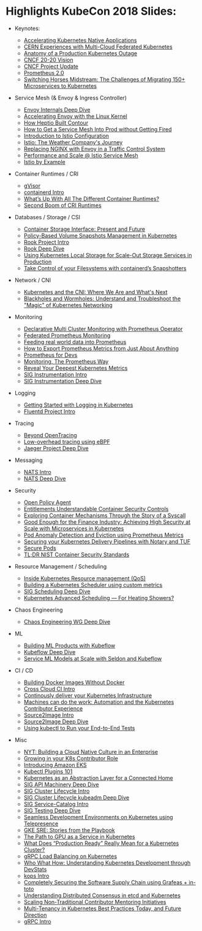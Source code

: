 # Highlights KubeCon 2018 Slides:

* Keynotes:
  * [Accelerating Kubernetes Native Applications ](https://github.com/mm-k8s-ug/kubecon-slides/blob/master/slides/2018-kubecon-eu/Keynote%20Accelerating%20Kubernetes%20Native%20Applications%20-%20Brandon%20Philips%2C%20CTO%20of%20CoreOS%2C%20Red%20Hat%20-%20BRANDON%20PHILIPS.pdf)
  * [CERN Experiences with Multi-Cloud Federated Kubernetes](https://github.com/mm-k8s-ug/kubecon-slides/blob/master/slides/2018-kubecon-eu/Keynote%20CERN%20Experiences%20with%20Multi-Cloud%20Federated%20Kubernetes%20-%20Ricardo%20Rocha%2C%20Staff%20Member%2C%20CERN%20%26%20Clenimar%20Filemon%2C%20Software%20Engineer%2C%20Federal%20University%20of%20Campina%20Grande%20-%20CERN.pdf)
  * [Anatomy of a Production Kubernetes Outage](https://github.com/mm-k8s-ug/kubecon-slides/blob/master/slides/2018-kubecon-eu/Keynote%20Anatomy%20of%20a%20Production%20Kubernetes%20Outage%20-%20Oliver%20Beattie%2C%20Head%20of%20Engineering%2C%20Monzo%20Bank%20-%202018-04%20KubeCon%20outage%20keynote.pdf)
  * [CNCF 20-20 Vision](https://github.com/mm-k8s-ug/kubecon-slides/blob/master/slides/2018-kubecon-eu/Keynote%20CNCF%2020-20%20Vision%20-%20Alexis%20Richardson%2C%20Founder%20%26%20CEO%2C%20Weaveworks%20-%20Alexis%20Richardson%20Keynote%20Copenhagen%20Kubecon%20CNCF_EU_2018_ppt_v2.pdf)
  * [CNCF Project Update](https://github.com/mm-k8s-ug/kubecon-slides/blob/master/slides/2018-kubecon-eu/Keynote%20CNCF%20Project%20Update%20-%20Liz%20Rice%2C%20Technology%20Evangelist%2C%20Aqua%20Security%3B%20Sugu%20Sougoumarane%2C%20CTO%2C%20PlanetScale%20Data%3B%20Colin%20Sullivan%2C%20Product%20Manager%2C%20Synadia%20Communications%2C%20Inc.%20%26%20Andrew%20Jessup%2C%20Co-founder%2C%20Scytale%20Inc.%20-%20CNCF%20Project%20Update%20.pdf)
  * [Prometheus 2.0](https://github.com/mm-k8s-ug/kubecon-slides/blob/master/slides/2018-kubecon-eu/Keynote%20Prometheus%202.0%20%E2%80%93%20The%20Next%20Scale%20of%20Cloud%20Native%20Monitoring%20-%20Fabian%20Reinartz%2C%20Software%20Engineer%2C%20Google%20-%20Prometheus%202.pdf)
  * [Switching Horses Midstream: The Challenges of Migrating 150+ Microservices to Kubernetes](https://github.com/mm-k8s-ug/kubecon-slides/blob/master/slides/2018-kubecon-eu/Keynote%20Switching%20Horses%20Midstream%20The%20Challenges%20of%20Migrating%20150%2B%20Microservices%20to%20Kubernetes%20-%20Sarah%20Wells%2C%20Technical%20Director%20for%20Operations%20and%20Reliability%2C%20Financial%20Times%20-%20SARAH%20KubeconEurope2018_final.pdf)

* Service Mesh (& Envoy & Ingress Controller)
  * [Envoy Internals Deep Dive](https://github.com/mm-k8s-ug/kubecon-slides/blob/master/slides/2018-kubecon-eu/Envoy%20Internals%20Deep%20Dive%20-%20Matt%20Klein%2C%20Lyft%20(Advanced%20Skill%20Level)%20-%20Kubecon_EU_18_Draft.pdf)
  * [Accelerating Envoy with the Linux Kernel](https://github.com/mm-k8s-ug/kubecon-slides/blob/master/slides/2018-kubecon-eu/Accelerating%20Envoy%20with%20the%20Linux%20Kernel%20-%20Thomas%20Graf%2C%20Covalent%20(Advanced%20Skill%20Level)%20-%202018%20KubeCon%20EU%20Cilium%20-%20Accelerating%20Envoy.pdf)
  * [How Heptio Built Contour](https://github.com/mm-k8s-ug/kubecon-slides/blob/master/slides/2018-kubecon-eu/How%20We%20Built%20Contour%2C%20and%20What%20You%20Can%20Learn%20From%20Our%20Experience%20-%20Dave%20Cheney%2C%20Heptio%20(Any%20Skill%20Level)%20-%20Contour%20KubeCon%20EU%202018%20(final).pdf)
  * [How to Get a Service Mesh Into Prod without Getting Fired](https://github.com/mm-k8s-ug/kubecon-slides/blob/master/slides/2018-kubecon-eu/How%20to%20Get%20a%20Service%20Mesh%20Into%20Prod%20without%20Getting%20Fired%20-%20William%20Morgan%2C%20Buoyant%2C%20Inc%20(Any%20Skill%20Level)%20-%20How%20to%20get%20a%20service%20mesh%20into%20production%20without%20getting%20fired.pdf)
  * [Introduction to Istio Configuration](https://github.com/mm-k8s-ug/kubecon-slides/blob/master/slides/2018-kubecon-eu/Introduction%20to%20Istio%20Configuration%20-%20Joy%20Zhang%2C%20Google%20(Beginner%20Skill%20Level)%20-%20Introduction%20to%20Istio%20Configuration%20--%20Kubecon%20EU%202018%20%20(3).pdf)
  * [Istio: The Weather Company's Journey](https://github.com/mm-k8s-ug/kubecon-slides/blob/master/slides/2018-kubecon-eu/Istio%20-%20The%20Weather%20Company's%20Journey%20-%20Nick%20Nellis%20%26%20Fabio%20Oliveira%2C%20IBM%20(Any%20Skill%20Level)%20-%20Istio%20-%20The%20Weather%20Company's%20Journey.pdf)
  * [Replacing NGINX with Envoy in a Traffic Control System](https://github.com/mm-k8s-ug/kubecon-slides/blob/master/slides/2018-kubecon-eu/Replacing%20NGINX%20with%20Envoy%20in%20a%20Traffic%20Control%20System%20-%20Mark%20McBride%2C%20Turbine%20Labs%2C%20Inc%20(Advanced%20Skill%20Level)%20-%20Turbine%20Labs_Move%20to%20Envoy%20Deck_V2.pdf)
  * [Performance and Scale @ Istio Service Mesh](https://github.com/mm-k8s-ug/kubecon-slides/blob/master/slides/2018-kubecon-eu/Performance%20and%20Scale%20%40%20Istio%20Service%20Mesh%20-%20Fawad%20Khaliq%2C%20VMware%20Inc%2C%20Laurent%20Demailly%2C%20Google%20%26%20Surya%20V%20Duggirala%2C%20IBM%20(Intermediate%20Skill%20Level)%20-%20Istio_Perf_KC_CNC_EU_2018_ppt_v3.pdf)
  * [Istio by Example](https://github.com/mm-k8s-ug/kubecon-slides/blob/master/slides/2018-kubecon-eu/Lightning%20Talk%20Istio%20by%20Example%20-%20Josef%20Adersberger%2C%20QAware%20(Beginner%20Skill%20Level)%20-%20adersberger-istio-by-example-lightning.pdf)
  
* Container Runtimes / CRI
  * [gVisor](https://github.com/mm-k8s-ug/kubecon-slides/blob/master/slides/2018-kubecon-eu/Best%20Practice%20for%20Container%20Security%20at%20Scale%20-%20Dawn%20Chen%20%26%20Zhengyu%20He%2C%20Google%20(Intermediate%20Skill%20Level)%20-%20Container%20Isolation%20at%20Scale.pdf)
  * [containerd Intro](https://github.com/mm-k8s-ug/kubecon-slides/blob/master/slides/2018-kubecon-eu/containerd%20Intro%20%E2%80%93%20Stephen%20Day%2C%20Docker%20(Any%20Skill%20Level)%20-%20containerd%20-%202018%20KubeCon%20EU.pdf)
  * [What’s Up With All The Different Container Runtimes?](https://github.com/mm-k8s-ug/kubecon-slides/blob/master/slides/2018-kubecon-eu/What's%20Up%20With%20All%20The%20Different%20Container%20Runtimes%20-%20Ricardo%20Aravena%2C%20Branch%20Metrics%20(Intermediate%20Skill%20Level)%20-%20What%E2%80%99s%20Up%20With%20All%20the%20Container%20Runtimes.pdf)
  * [Second Boom of CRI Runtimes](https://github.com/mm-k8s-ug/kubecon-slides/blob/master/slides/2018-kubecon-eu/CRI%20The%20Second%20Boom%20of%20Container%20Runtimes%20-%20Harry%20Zhang%20%26%20Xu%20Wang%2C%20HyperHQ%20(Intermediate%20Skill%20Level)%20-%20cri-second-boom-of-container-runtimes-KC_CNC_EU_2018.pdf)
  
* Databases / Storage / CSI
  * [Container Storage Interface: Present and Future](https://github.com/mm-k8s-ug/kubecon-slides/blob/master/slides/2018-kubecon-eu/Container%20Storage%20Interface%20Present%20and%20Future%20-%20Jie%20Yu%2C%20Mesosphere%2C%20Inc.%20(Intermediate%20Skill%20Level)%20-%20CloudNativeCon%20EU%202018%20CSI%20Jie%20Yu.pdf)
  * [Policy-Based Volume Snapshots Management in Kubernetes](https://github.com/mm-k8s-ug/kubecon-slides/blob/master/slides/2018-kubecon-eu/Policy-Based%20Volume%20Snapshots%20Management%20in%20Kubernetes%20-%20Jing%20Xu%2C%20Google%20(Intermediate%20Skill%20Level)%20-%20Policy-based%20Volume%20Snapshot%20Design.pdf)
  * [Rook Project Intro](https://github.com/mm-k8s-ug/kubecon-slides/blob/master/slides/2018-kubecon-eu/Rook%20Project%20Intro%20%E2%80%93%20Bassam%20Tabbara%2C%20Tony%20Allen%20%26%20Jared%20Watts%2C%20Upbound%20(Any%20Skill%20Level)%20-%20Rook%20Project%20Intro.pdf)
  * [Rook Deep Dive](https://github.com/mm-k8s-ug/kubecon-slides/blob/master/slides/2018-kubecon-eu/Rook%20Deep%20Dive%20%E2%80%93%20Bassam%20Tabbara%2C%20Tony%20Allen%20%26%20Jared%20Watts%2C%20Upbound%20(Intermediate%20Skill%20Level)%20-%20Rook%20Deep%20Dive.pdf)
  * [Using Kubernetes Local Storage for Scale-Out Storage Services in Production](https://github.com/mm-k8s-ug/kubecon-slides/blob/master/slides/2018-kubecon-eu/Using%20Kubernetes%20Local%20Storage%20for%20Scale-Out%20Storage%20Services%20in%20Production%20-%20Michelle%20Au%2C%20Google%20%26%20Ian%20Chakeres%2C%20Salesforce%20(Intermediate%20Skill%20Level)%20-%202018%20Kubecon%20EU%20Local%20Persistent%20Volumes%20(3).pdf)
  * [Take Control of your Filesystems with containerd’s Snapshotters](https://github.com/mm-k8s-ug/kubecon-slides/blob/master/slides/2018-kubecon-eu/Take%20Control%20of%20your%20Filesystems%20with%20containerd%E2%80%99s%20Snapshotters%20-%20Stephen%20Day%2C%20Docker%2C%20Inc.%20(Advanced%20Skill%20Level)%20-%20snapshotters%20-%202018%20KubeCon%20EU.pdf)
  
* Network / CNI
  * [Kubernetes and the CNI: Where We Are and What's Next](https://github.com/mm-k8s-ug/kubecon-slides/blob/master/slides/2018-kubecon-eu/Kubernetes%20and%20the%20CNI%20Where%20We%20Are%20and%20What's%20Next%20-%20Casey%20Callendrello%2C%20CoreOS%20(Intermediate%20Skill%20Level)%20-%20Kubernetes-and-the-CNI-Kubecon-218.pdf)
  * [Blackholes and Wormholes: Understand and Troubleshoot the "Magic" of Kubernetes Networking](https://github.com/mm-k8s-ug/kubecon-slides/blob/master/slides/2018-kubecon-eu/Blackholes%20and%20Wormholes%20Understand%20and%20Troubleshoot%20the%20%E2%80%9CMagic%E2%80%9D%20of%20Kubernetes%20Networking%20-%20Minhan%20Xia%20%26%20Rohit%20Ramkumar%2C%20Google%20(Intermediate%20Skill%20Level)%20-%20Blackholes%20%26%20Wormholes%20-%20KubeCon%202018%20(1).pdf)
  
* Monitoring
  * [Declarative Multi Cluster Monitoring with Prometheus Operator](https://github.com/mm-k8s-ug/kubecon-slides/blob/master/slides/2018-kubecon-eu/Declarative%20Multi-Cluster%20Monitoring%20with%20Prometheus%20-%20Matthias%20Loibl%2C%20Loodse%20%26%20Frederic%20Branczyk%2C%20CoreOS%20(Beginner%20Skill%20Level)%20-%20Declarative%20Multi-Cluster%20Monitoring%20with%20Prometheus.pdf)
  * [Federated Prometheus Monitoring](https://github.com/mm-k8s-ug/kubecon-slides/blob/master/slides/2018-kubecon-eu/Federated%20Prometheus%20Monitoring%20at%20Scale%20-%20Nandhakumar%20Venkatachalam%20%26%20LungChih%20Tung%2C%20Oath%20Inc%20(Intermediate%20Skill%20Level)%20-%20Federated%20Prometheus%20Monitoring%20at%20Scale.pdf)
  * [Feeding real world data into Prometheus](https://github.com/mm-k8s-ug/kubecon-slides/blob/master/slides/2018-kubecon-eu/Feeding%20Realworld%20Data%20into%20Prometheus%20Microservice%20Applications%20on%20Kubernetes%20-%20Burkhard%20Noltensmeier%2C%20teuto.net%20(Intermediate%20Skill%20Level)%20-%20realworld-prometheus8.pdf)
  * [How to Export Prometheus Metrics from Just About Anything](https://github.com/mm-k8s-ug/kubecon-slides/blob/master/slides/2018-kubecon-eu/How%20to%20Export%20Prometheus%20Metrics%20from%20Just%20About%20Anything%20-%20Matt%20Layher%2C%20DigitalOcean%20(Intermediate%20Skill%20Level)%20-%20How%20to%20export%20Prometheus%20metrics%20from%20just%20about%20anything.pdf)
  * [Prometheus for Devs](https://github.com/mm-k8s-ug/kubecon-slides/blob/master/slides/2018-kubecon-eu/Prometheus%20for%20Devs%20-%20Hubert%20Str%C3%B6bitzer%2C%20Freelancer%20(Beginner%20Skill%20Level)%20-%20prometheus_for_devs.pdf)
  * [Monitoring, The Prometheus Way](https://github.com/mm-k8s-ug/kubecon-slides/blob/master/slides/2018-kubecon-eu/Prometheus%20Project%20Intro%20%E2%80%93%20Julius%20Volz%2C%20Prometheus%20(Any%20Skill%20Level)%20-%20Monitoring%2C%20the%20Prometheus%20Way.pdf)
  * [Reveal Your Deepest Kubernetes Metrics](https://github.com/mm-k8s-ug/kubecon-slides/blob/master/slides/2018-kubecon-eu/Reveal%20Your%20Deepest%20Kubernetes%20Metrics%20-%20Bob%20Cotton%2C%20Freshtracks.io%20(Intermediate%20Skill%20Level)%20-%2020180503%20KubeCon%20EU%20-%20Kubernetes%20Metrics%20Deep%20Dive.pdf)
  * [SIG Instrumentation Intro](https://github.com/mm-k8s-ug/kubecon-slides/blob/master/slides/2018-kubecon-eu/SIG%20Instrumentation%20Intro%20%E2%80%93%20Frederic%20Branczyk%2C%20CoreOS%2C%20%26%20Piotr%20Szczesniak%2C%20Google%20(Any%20Skill%20Level)%20-%20SIG%20Instrumentation%20Intro.pdf)
  * [SIG Instrumentation Deep Dive](https://github.com/mm-k8s-ug/kubecon-slides/blob/master/slides/2018-kubecon-eu/SIG%20Instrumentation%20Deep%20Dive%20%E2%80%93%20Frederic%20Branczyk%2C%20CoreOS%20%26%20Piotr%20Szczesniak%2C%20Google%20(Intermediate%20Skill%20Level)%20-%20SIG%20Instrumentation%20Deep%20Dive.pdf)
	
* Logging
  * [Getting Started with Logging in Kubernetes](https://github.com/mm-k8s-ug/kubecon-slides/blob/master/slides/2018-kubecon-eu/Getting%20Started%20with%20Logging%20in%20Kubernetes%20-%20Eduardo%20Silva%2C%20Treasure%20Data%20(Any%20Skill%20Level)%20-%20Getting%20Started%20with%20Logging%20in%20Kubernetes.pdf)
  * [Fluentd Project Intro](https://github.com/mm-k8s-ug/kubecon-slides/blob/master/slides/2018-kubecon-eu/Fluentd%20Project%20Intro%20%E2%80%93%20Eduardo%20Silva%20%26%20Masahiro%20Nakagawa%2C%20Treasure%20Data%20(Any%20Skill%20Level)%20-%20fluentd-intro-kubecon-2018.pdf)

 * Tracing
   * [Beyond OpenTracing](https://github.com/mm-k8s-ug/kubecon-slides/blob/master/slides/2018-kubecon-eu/Beyond%20OpenTracing%20-%20Allison%20Richardet%2C%20Asteris%2C%20LLC%20(Intermediate%20Skill%20Level)%20-%20beyondOpenTracing.pdf)
   * [Low-overhead tracing using eBPF](https://github.com/mm-k8s-ug/kubecon-slides/blob/master/slides/2018-kubecon-eu/Low-Overhead%20Tracing%20Using%20eBPF%20for%20Observability%20into%20Kubernetes%20Apps%20and%20Services%20-%20Gaurav%20Gupta%2C%20SAP%20Labs%20(Intermediate%20Skill%20Level)%20-%20KubeCon.pdf)
   * [Jaeger Project Deep Dive](https://github.com/mm-k8s-ug/kubecon-slides/blob/master/slides/2018-kubecon-eu/Jaeger%20Project%20Deep%20Dive%20-%20Juraci%20Kr%C3%B6hling%2C%20Red%20Hat%20(Intermediate%20Skill%20Level)%20-%20jaeger-deep-dive.pdf)
 
* Messaging
  * [NATS Intro](https://github.com/mm-k8s-ug/kubecon-slides/blob/master/slides/2018-kubecon-eu/NATS%20Intro%20%E2%80%93%20Colin%20Sullivan%20%26%20Waldemar%20Quevedo%2C%20Synadia%20(Any%20Skill%20Level)%20-%20KubeCon%20EU%20NATS%20Intro%20v2.pdf)
  * [NATS Deep Dive](https://github.com/mm-k8s-ug/kubecon-slides/blob/master/slides/2018-kubecon-eu/NATS%20Deep%20Dive%20%E2%80%93%20Colin%20Sullivan%20%26%20Waldemar%20Quevedo%2C%20Synadia%20(Intermediate%20Skill%20Level)%20-%20KubeCon%20EU%20-%20NATS%20Deep%20Dive.pdf)
  
* Security
  * [Open Policy Agent](https://github.com/mm-k8s-ug/kubecon-slides/blob/master/slides/2018-kubecon-eu/OPA%20The%20Cloud%20Native%20Policy%20Engine%20-%20Torin%20Sandall%2C%20Styra%20(Intermediate%20Skill%20Level)%20-%20OPA_%20The%20Cloud%20Native%20Policy%20Engine.pdf)
  * [Entitlements Understandable Container Security Controls](https://github.com/mm-k8s-ug/kubecon-slides/blob/master/slides/2018-kubecon-eu/Entitlements%20Understandable%20Container%20Security%20Controls%20-%20Justin%20Cormack%20%26%20Nassim%20Eddequiouaq%2C%20Docker%20(Intermediate%20Skill%20Level)%20-%20Kubecon%20Entitlements.pdf)
  * [Exploring Container Mechanisms Through the Story of a Syscall](https://github.com/mm-k8s-ug/kubecon-slides/blob/master/slides/2018-kubecon-eu/Exploring%20Container%20Mechanisms%20Through%20the%20Story%20of%20a%20Syscall%20-%20Alban%20Crequy%2C%20Kinvolk%20(Intermediate%20Skill%20Level)%20-%20Exploring%20container%20mechanisms%20through%20the%20story%20of%20a%20syscall.pdf)
  * [Good Enough for the Finance Industry: Achieving High Security at Scale with Microservices in Kubernetes](https://github.com/mm-k8s-ug/kubecon-slides/blob/master/slides/2018-kubecon-eu/Good%20Enough%20for%20the%20Finance%20Industry%20Achieving%20High%20Security%20at%20Scale%20with%20Microservices%20in%20Kubernetes%20-%20Zachary%20Arnold%20%26%20Austin%20Adams%2C%20Ygrene%20Energy%20Fund%20(Any%20Skill%20Level)%20-%20Good%20Enough%20for%20the%20Finance%20Industry_.pdf)
  * [Pod Anomaly Detection and Eviction using Prometheus Metrics](https://github.com/mm-k8s-ug/kubecon-slides/blob/master/slides/2018-kubecon-eu/Pod%20Anomaly%20Detection%20and%20Eviction%20using%20Prometheus%20Metrics%20-%20David%20Benque%20%26%20Cedric%20Lamoriniere%2C%20Amadeus%20(Beginner%20Skill%20Level)%20-%20%5Bkubecon%5D%5BKopenhagen-2018%5D%20Kubervisor.pdf)
  * [Securing your Kubernetes Delivery Pipelines with Notary and TUF](https://github.com/mm-k8s-ug/kubecon-slides/blob/master/slides/2018-kubecon-eu/Securing%20your%20Kubernetes%20Delivery%20Pipelines%20with%20Notary%20and%20TUF%20-%20Liam%20White%20%26%20Michael%20Hough%2C%20IBM%20(Intermediate%20Skill%20Level)%20-%20kubernetes-notary-tuf.pdf)
  * [Secure Pods](https://github.com/mm-k8s-ug/kubecon-slides/blob/master/slides/2018-kubecon-eu/Secure%20Pods%20-%20Tim%20Allclair%2C%20Google%20(Advanced%20Skill%20Level)%20-%20Secure%20Pods%20-%20KubeCon%20EU%202018.pdf)
  * [TL;DR NIST Container Security Standards](https://github.com/mm-k8s-ug/kubecon-slides/blob/master/slides/2018-kubecon-eu/TL%3BDR%20NIST%20Container%20Security%20Standards%20-%20Elsie%20Phillips%2C%20CoreOS%20(Beginner%20Skill%20Level)%20-%20NIST%20Container%20Security%20Talk.pdf) 
  
* Resource Management / Scheduling
  * [Inside Kubernetes Resource management (QoS)](https://github.com/mm-k8s-ug/kubecon-slides/blob/master/slides/2018-kubecon-eu/Inside%20Kubernetes%20Resource%20Management%20(QoS)%20%E2%80%93%20Mechanics%20and%20Lessons%20from%20the%20Field%20-%20Michael%20Gasch%2C%20VMware%20(Any%20Skill%20Level)%20-%20Inside%20Kubernetes%20QoS%20M.%20Gasch%20KubeCon%20EU%20FINAL.pdf)
  * [Building a Kubernetes Scheduler using custom metrics](https://github.com/mm-k8s-ug/kubecon-slides/blob/master/slides/2018-kubecon-eu/Building%20a%20Kubernetes%20Scheduler%20using%20Custom%20Metrics%20-%20Mateo%20Burillo%2C%20Sysdig%20(Intermediate%20Skill%20Level)%20-%20KubeConEU2018_custom_kubernetes_scheduler.pdf)
  * [SIG Scheduling Deep Dive](https://github.com/mm-k8s-ug/kubecon-slides/blob/master/slides/2018-kubecon-eu/SIG%20Scheduling%20Deep%20Dive%20%E2%80%93%20Bobby%20Salamat%20%26%20Jonathan%20Basseri%2C%20Google%20(Intermediate%20Skill%20Level)%20-%20KubeCon%20Europe%202018%20-%20SIG%20Scheduling%20Deep%20Dive.pdf)
  * [Kubernetes Advanced Scheduling — For Heating Showers?](https://github.com/mm-k8s-ug/kubecon-slides/blob/master/slides/2018-kubecon-eu/Kubernetes%20Advanced%20Scheduling%20%E2%80%94%20For%20Heating%20Showers%20-%20Ad%20van%20der%20Veer%20%26%20Boris%20Mattijssen%2C%20Nerdalize%20B.V.%20(Intermediate%20Skill%20Level)%20-%20KubeCon%202018%20-%20Advanced%20Scheduling%20for%20Heating%20Shows.pdf)
  
* Chaos Engineering
  * [Chaos Engineering WG Deep Dive](https://github.com/mm-k8s-ug/kubecon-slides/blob/master/slides/2018-kubecon-eu/Chaos%20Engineering%20WG%20Deep%20Dive%20%E2%80%93%20Sylvain%20Hellegouarch%2C%20ChaosIQ%20(Intermediate%20Skill%20Level)%20-%20Automating%20Chaos%20Engineering%20with%20the%20Chaos%20Toolkit.pdf)
    
* ML
  * [Building ML Products with Kubeflow](https://github.com/mm-k8s-ug/kubecon-slides/blob/master/slides/2018-kubecon-eu/Building%20ML%20Products%20With%20Kubeflow%20-%20Jeremy%20Lewi%2C%20Google%20%26%20Stephan%20Fabel%2C%20Canonical%20(Intermediate%20Skill%20Level)%20-%20Building%20ML%20Products%20With%20Kubeflow%20(Kubecon%202018)%20(1).pdf)
  * [Kubeflow Deep Dive](https://github.com/mm-k8s-ug/kubecon-slides/blob/master/slides/2018-kubecon-eu/Kubeflow%20Deep%20Dive%20%E2%80%93%20David%20Aronchick%20%26%20Jeremy%20Lewi%2C%20Google%20(Intermediate%20Skill%20Level)%20-%20Kubeflow_Deep_Dive.pdf)
  * [Service ML Models at Scale with Seldon and Kubeflow](https://github.com/mm-k8s-ug/kubecon-slides/blob/master/slides/2018-kubecon-eu/Serving%20ML%20Models%20at%20Scale%20with%20Seldon%20and%20Kubeflow%20-%20Clive%20Cox%2C%20Seldon.io%20(Intermediate%20Skill%20Level)%20-%20SeldonKubeconEurope2018.pdf)
  
* CI / CD
  * [Building Docker Images Without Docker](https://github.com/mm-k8s-ug/kubecon-slides/blob/master/slides/2018-kubecon-eu/Building%20Docker%20Images%20Without%20Docker%20-%20Matt%20Rickard%2C%20Google%20(Intermediate%20Skill%20Level)%20-%20Building%20Docker%20Images%20without%20Docker.pdf)
  * [Cross Cloud CI Intro](https://github.com/mm-k8s-ug/kubecon-slides/blob/master/slides/2018-kubecon-eu/CNCF%20Cross-Cloud%20CI%20Intro%20%E2%80%93%20Denver%20Williams%2C%20Cloud%20Native%20Computing%20Foundation%2C%20%26%20Taylor%20Carpenter%2C%20Vulk%20Coop%20(Any%20Skill%20Level)%20-%20%5BKubeCon%202018%5D%20Cross-cloud%20CI%20Intro%20slides.pdf)
  * [Continously deliver your Kubernetes Infrastructure](https://github.com/mm-k8s-ug/kubecon-slides/blob/master/slides/2018-kubecon-eu/Continuously%20Deliver%20your%20Kubernetes%20Infrastructure%20-%20Mikkel%20Larsen%2C%20Zalando%20SE%20(Advanced%20Skill%20Level)%20-%202018-05-02%20Continuously%20Deliver%20your%20Kubernetes%20Infrastructure%20-%20KubeCon%202018%20Copenhagen.pdf)
  * [Machines can do the work: Automation and the Kubernetes Contributor Experience](https://github.com/mm-k8s-ug/kubecon-slides/blob/master/slides/2018-kubecon-eu/Machines%20Can%20Do%20The%20Work%20Automation%20and%20the%20Kubernetes%20Contributor%20Experience%20-%20Aaron%20Crickenberger%2C%20Samsung%20SDS%20(Beginner%20Skill%20Level)%20-%20kubecon-eu-2018-machines-can-do-the-work.pdf)
  * [Source2Image Intro](https://github.com/mm-k8s-ug/kubecon-slides/blob/master/slides/2018-kubecon-eu/Source2Image%20Intro%20%E2%80%93%20Ben%20Parees%2C%20Red%20Hat%20%26%20Matt%20Moore%2C%20Google%20(Any%20Skill%20Level)%20-%20KubeCon%20Build%20Intro%20Session.pdf)
  * [Source2Image Deep Dive](https://github.com/mm-k8s-ug/kubecon-slides/blob/master/slides/2018-kubecon-eu/Source2Image%20Deep%20Dive%20%E2%80%93%20Ben%20Parees%2C%20Red%20Hat%20%26%20Matt%20Moore%2C%20Google%20(Intermediate%20Skill%20Level)%20-%20KubeCon%20Build%20Deep%20Dive%20Session%20(1).pdf)
  * [Using kubectl to Run your End-to-End Tests](https://github.com/mm-k8s-ug/kubecon-slides/blob/master/slides/2018-kubecon-eu/Using%20kubectl%20to%20Run%20your%20End-to-End%20Tests%20-%20Amit%20Kumar%20Das%2C%20MayaData%20%26%20Uday%20Kiran%2C%20CloudByte%20(Intermediate%20Skill%20Level)%20-%20e2e-with-kubectl.pdf)
  
* Misc
  * [NYT: Building a Cloud Native Culture in an Enterprise](https://github.com/mm-k8s-ug/kubecon-slides/blob/master/slides/2018-kubecon-eu/Building%20a%20Cloud%20Native%20Culture%20in%20an%20Enterprise%20-%20Deep%20Kapadia%20%26%20Tony%20Li%2C%20The%20New%20York%20Times%20Company%20(Any%20Skill%20Level)%20-%20KubeCon%20Europe%202018.pdf)  
  * [Growing in your K8s Contributor Role](https://github.com/mm-k8s-ug/kubecon-slides/blob/master/slides/2018-kubecon-eu/Growing%20in%20Your%20Contributor%20Role%20%E2%80%93%20Insights%20From%20a%20k8s%20Newcomer%20Working%20Within%20the%20Release%20Process%20-%20Tim%20Pepper%2C%20VMware%20(Beginner%20Skill%20Level)%20-%20KubeConEU2018%20Growing%20in%20Your%20Contributor%20Role.pdf)
  * [Introducing Amazon EKS](https://github.com/mm-k8s-ug/kubecon-slides/blob/master/slides/2018-kubecon-eu/Introducing%20Amazon%20EKS%20-%20Brandon%20Chavis%20%26%20Arun%20Gupta%2C%20AWS%20(Beginner%20Skill%20Level)%20-%20Intro%20to%20EKS%20Kubecon%202018.pdf)
  * [Kubectl Plugins 101](https://github.com/mm-k8s-ug/kubecon-slides/blob/master/slides/2018-kubecon-eu/Kubectl%20Plugins%20101%20-%20Jonathan%20Berkhahn%2C%20IBM%20%26%20Carolyn%20Van%20Slyck%2C%20Microsoft%20(Intermediate%20Skill%20Level)%20-%20Kubectl%20Plugins%20101%20-%20KubeCon%20Europe%202018.pdf)
  * [Kubernetes as an Abstraction Layer for a Connected Home](https://github.com/mm-k8s-ug/kubecon-slides/blob/master/slides/2018-kubecon-eu/Kubernetes%20as%20an%20Abstraction%20Layer%20for%20a%20Connected%20Home%20-%20Scott%20Nichols%2C%20Google%20(Intermediate%20Skill%20Level)%20-%20Kubernetes%20as%20an%20Abstraction%20Layer%20for%20a%20Connected%20Home.pdf)
  * [SIG API Machinery Deep Dive](https://github.com/mm-k8s-ug/kubecon-slides/blob/master/slides/2018-kubecon-eu/SIG%20API%20Machinery%20Deep%20Dive%20%E2%80%93%20Stefan%20Schimanski%2C%20Red%20Hat%20(Intermediate%20Skill%20Level)%20-%20Sig%20API%20Machinery%20Deep%20Dive.pdf)
  * [SIG Cluster Lifecycle Intro](https://github.com/mm-k8s-ug/kubecon-slides/blob/master/slides/2018-kubecon-eu/SIG%20Cluster%20Lifecycle%20Intro%20%E2%80%93%20Justin%20Santa%20Barbara%2C%20FathomDB%20%26%20Lucas%20K%C3%A4ldstr%C3%B6m%20(Any%20Skill%20Level)%20-%20KubeCon%20Copenhagen%20SIG%20Cluster%20Lifecycle%20Intro.pdf)  
  * [SIG Cluster Lifecycle kubeadm Deep Dive](https://github.com/mm-k8s-ug/kubecon-slides/blob/master/slides/2018-kubecon-eu/SIG%20Cluster%20Lifecycle%20kubeadm%20Deep%20Dive%20%E2%80%93%20Alexander%20Kanevskiy%2C%20Intel%3B%20Timothy%20St.%20Clair%2C%20Heptio%3B%20Luke%20Marsden%2C%20dotmesh%20(Intermediate%20Skill%20Level)%20-%20kubeadm%20deep%20dive%20-%2020180504.pdf)
  * [SIG Service-Catalog Intro](https://github.com/mm-k8s-ug/kubecon-slides/blob/master/slides/2018-kubecon-eu/SIG%20Service-Catalog%20Intro%20%E2%80%93%20Michael%20Kibbe%2C%20Google%2C%20Morgan%20Bauer%20%26%20Doug%20Davis%2C%20IBM%20(Any%20Skill%20Level)%20-%20Kubecon%20Intro%20Slides%20SIG%20Service%20Catalog.pdf)
  * [SIG Testing Deep Dive](https://github.com/mm-k8s-ug/kubecon-slides/blob/master/slides/2018-kubecon-eu/SIG%20Testing%20Deep%20Dive%20%E2%80%93%20Sen%20Lu%2C%20Google%20%26%20Cole%20Wagner%20(Intermediate%20Skill%20Level)%20-%20Sig-testing%20Deep%20Dive%20(1).pdf)
  * [Seamless Development Environments on Kubernetes using Telepresence](https://github.com/mm-k8s-ug/kubecon-slides/blob/master/slides/2018-kubecon-eu/Seamless%20Development%20Environments%20on%20Kubernetes%20using%20Telepresence%20-%20Ara%20Pulido%2C%20Bitnami%20(Intermediate%20Skill%20Level)%20-%20Telepresence_Kubeapps.pdf)
  * [GKE SRE: Stories from the Playbook](https://github.com/mm-k8s-ug/kubecon-slides/blob/master/slides/2018-kubecon-eu/Stories%20from%20the%20Playbook%20-%20Tina%20Zhang%20%26%20Fred%20van%20den%20Driessche%2C%20Google%20(Any%20Skill%20Level)%20-%20Stories%20from%20the%20Playbook.pdf)
  * [The Path to GPU as a Service in Kubernetes](https://github.com/mm-k8s-ug/kubecon-slides/blob/master/slides/2018-kubecon-eu/The%20Path%20to%20GPU%20as%20a%20Service%20in%20Kubernetes%20-%20Renaud%20Gaubert%2C%20NVIDIA%20(Intermediate%20Skill%20Level)%20-%20Kubecon%20Talk.pdf)
  * [What Does “Production Ready” Really Mean for a Kubernetes Cluster?](https://github.com/mm-k8s-ug/kubecon-slides/blob/master/slides/2018-kubecon-eu/What%20Does%20%E2%80%9CProduction%20Ready%E2%80%9D%20Really%20Mean%20for%20a%20Kubernetes%20Cluster%20-%20Lucas%20K%C3%A4ldstr%C3%B6m%2C%20Individual%20(Advanced%20Skill%20Level)%20-%20What%20does%20%E2%80%9Cproduction%20ready%E2%80%9D%20really%20mean%20for%20a%20Kubernetes%20cluster.pdf)
  * [gRPC Load Balancing on Kubernetes](https://github.com/mm-k8s-ug/kubecon-slides/blob/master/slides/2018-kubecon-eu/gRPC%20Load%20Balancing%20on%20Kubernetes%20-%20Jan%20Tattermusch%2C%20Google%20(Intermediate%20Skill%20Level)%20-%20grpc_loadbalancing_kubernetes_slides.pdf)
  * [Who What How: Understanding Kubernetes Development through DevStats](https://github.com/mm-k8s-ug/kubecon-slides/blob/master/slides/2018-kubecon-eu/Who%20What%20How%20Understanding%20Kubernetes%20Development%20through%20DevStats%20-%20Josh%20Berkus%2C%20Red%20Hat%20Inc.%20%26%20%C5%81ukasz%20Gryglicki%2C%20CNCF%20(Any%20Skill%20Level)%20-%20Who%2C%20What%2C%20When_%20Devstats.pdf)
  * [kops Intro](https://github.com/mm-k8s-ug/kubecon-slides/blob/master/slides/2018-kubecon-eu/kops%20Intro%20%E2%80%93%20Justin%20Santa%20Barbara%2C%20FathomDB%20(Any%20Skill%20Level)%20-%20Kubecon%20EU_%20kops.pdf)
  * [Completely Securing the Software Supply Chain using Grafeas + in-toto](https://github.com/mm-k8s-ug/kubecon-slides/blob/master/slides/2018-kubecon-eu/Completely%20Securing%20the%20Software%20Supply%20Chain%20using%20Grafeas%20%2B%20in-toto%20-%20Lukas%20Puehringer%2C%20NYU%20%26%20Wendy%20Dembowski%2C%20Google%20(Any%20Skill%20Level)%20-%202018_Kubecon_Grafeas_in-toto.pdf)
  * [Understanding Distributed Consensus in etcd and Kubernetes](https://github.com/mm-k8s-ug/kubecon-slides/blob/master/slides/2018-kubecon-eu/Understanding%20Distributed%20Consensus%20in%20etcd%20and%20Kubernetes%20-%20Laura%20Frank%2C%20CloudBees%20(Intermediate%20Skill%20Level)%20-%20Raft%20--%20KubeCon%202018.pdf)
  * [Scaling Non-Traditional Contributor Mentoring Initiatives](https://github.com/mm-k8s-ug/kubecon-slides/blob/master/slides/2018-kubecon-eu/Scaling%20Non-Traditional%20Contributor%20Mentoring%20Initiatives%20-%20Paris%20Pittman%2C%20Google%20(Any%20Skill%20Level)%20-%20KubeCon%20Mentoring%20Talk.pdf)
  * [Multi-Tenancy in Kubernetes Best Practices Today, and Future Direction](https://github.com/mm-k8s-ug/kubecon-slides/blob/master/slides/2018-kubecon-eu/Multi-Tenancy%20in%20Kubernetes%20Best%20Practices%20Today%2C%20and%20Future%20Directions%20-%20David%20Oppenheimer%2C%20Google%20(Intermediate%20Skill%20Level)%20-%20kubecon-eu-2018-slides.pdf)
  * [gRPC Intro](https://github.com/mm-k8s-ug/kubecon-slides/blob/master/slides/2018-kubecon-eu/gRPC%20Intro%20%E2%80%93%20Jayant%20Kolhe%20%26%20Sree%20Kuchibhotla%2C%20Google%20(Any%20Skill%20Level)%20-%20gRPC%20Introduction.pdf)
